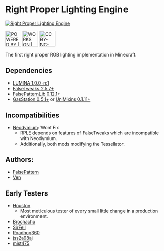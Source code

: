 # Right Proper Lighting Engine

<a rel="logo" href="https://github.com/GTMEGA/RightProperLightingEngine"><img alt="Right Proper Lighting Engine" src="https://cdn.discordapp.com/attachments/648723216747069441/1140483306991919174/rple_logo.png" /></a>

<a rel="forthebadge" href="https://forthebadge.com"><img alt="POWERED BY | OVERTIME" style="height:50px" src="https://cdn.discordapp.com/attachments/648723216747069441/1140469224452653117/powered-by-overtime.svg" /></a>
<a rel="forthebadge" href="https://forthebadge.com"><img alt="WORKS ON | MY MACHINE" style="height:50px" src="https://cdn.discordapp.com/attachments/648723216747069441/1140469224876298401/works-on-my-machine.svg" /></a>
<a rel="license" href="https://creativecommons.org/licenses/by-nc-nd/4.0"><img alt="CC BY-NC-ND 4.0)" style="height:50px" src="http://mirrors.creativecommons.org/presskit/buttons/88x31/svg/by-nc-nd.svg" /></a>

The first right proper RGB lighting implementation in Minecraft.

## Dependencies

- [LUMINA 1.0.0-rc1](https://github.com/FalsePattern/LUMINA)
- [FalseTweaks 2.5.7+](https://github.com/FalsePattern/FalseTweaks)
- [FalsePatternLib 0.12.1+](https://github.com/FalsePattern/FalsePatternLib)
- [GasStation 0.5.1+](https://github.com/FalsePattern/GasStation)
  or [UniMixins 0.1.11+](https://github.com/LegacyModdingMC/UniMixins)

## Incompatibilities

- [Neodymium](https://github.com/makamys/Neodymium): Wont Fix
  - RPLE depends on features of FalseTweaks which are incompatible with Neodymium.
  - Additionally, both mods modifying the Tessellator.

## Authors:

- [FalsePattern](https://github.com/FalsePattern)
- [Ven](https://github.com/basdxz)

## Early Testers

- [Houston](https://github.com/Houstonruss)
  - Most meticulous tester of every small little change in a production environment.
- [Brochacho](https://github.com/matt-159)
- [SirFell](https://github.com/SirFell)
- [Roadhog360](https://github.com/Roadhog360)
- [jss2a98aj](https://github.com/jss2a98aj)
- [mist475](https://github.com/mist475)
